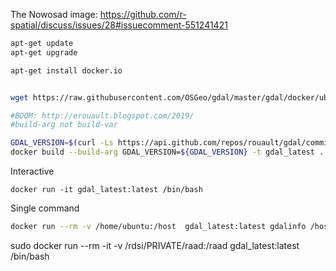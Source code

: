 The Nowosad image: https://github.com/r-spatial/discuss/issues/28#issuecomment-551241421


```bash
apt-get update
apt-get upgrade

apt-get install docker.io


wget https://raw.githubusercontent.com/OSGeo/gdal/master/gdal/docker/ubuntu-full/Dockerfile

#BOOM: http://erouault.blogspot.com/2019/
#build-arg not build-var

GDAL_VERSION=$(curl -Ls https://api.github.com/repos/rouault/gdal/commits/master  -H "Accept: application/vnd.github.VERSION.sha")
docker build --build-arg GDAL_VERSION=${GDAL_VERSION} -t gdal_latest .
```
Interactive

```
docker run -it gdal_latest:latest /bin/bash
```

Single command

```bash
docker run --rm -v /home/ubuntu:/host  gdal_latest:latest gdalinfo /host/laea.png
```
sudo docker run --rm -it -v /rdsi/PRIVATE/raad:/raad  gdal_latest:latest /bin/bash
